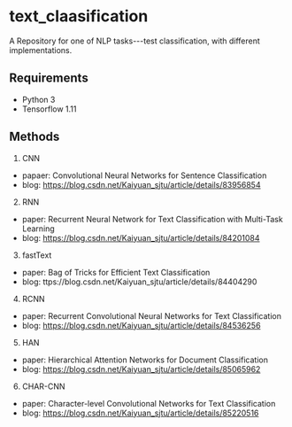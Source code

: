 # text_claasification
A Repository for one of NLP tasks---test classification, with different implementations.
## Requirements
- Python 3
- Tensorflow 1.11
## Methods
1. CNN 
- papaer: Convolutional Neural Networks for Sentence Classification
- blog: https://blog.csdn.net/Kaiyuan_sjtu/article/details/83956854
2. RNN
- paper: Recurrent Neural Network for Text Classification with Multi-Task Learning
- blog: https://blog.csdn.net/Kaiyuan_sjtu/article/details/84201084
3. fastText
- paper: Bag of Tricks for Efficient Text Classification
- blog: ttps://blog.csdn.net/Kaiyuan_sjtu/article/details/84404290
4. RCNN
- paper: Recurrent Convolutional Neural Networks for Text Classification
- blog: https://blog.csdn.net/Kaiyuan_sjtu/article/details/84536256
5. HAN
- paper: Hierarchical Attention Networks for Document Classification
- blog: https://blog.csdn.net/Kaiyuan_sjtu/article/details/85065962
6. CHAR-CNN
- paper: Character-level Convolutional Networks for Text Classification
- blog: https://blog.csdn.net/Kaiyuan_sjtu/article/details/85220516
